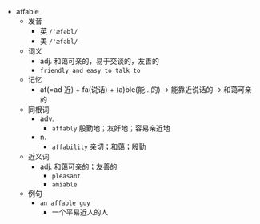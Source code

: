 - affable
  - 发音
    - 英 `/'æfəbl/`
    - 美 `/'æfəbl/`
  - 词义
    - adj. 和蔼可亲的，易于交谈的，友善的
    - `friendly and easy to talk to`
  - 记忆
    - af(=ad 近) + fa(说话) + (a)ble(能…的) → 能靠近说话的 → 和蔼可亲的
  - 同根词
    - adv.
      - `affably` 殷勤地；友好地；容易亲近地
    - n.
      - `affability` 亲切；和蔼；殷勤
  - 近义词
    - adj. 和蔼可亲的；友善的
      - `pleasant`
      - `amiable`
  - 例句
    - `an affable guy`
      - 一个平易近人的人

